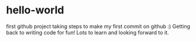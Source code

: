# hello-world
first github project
taking steps to make my first commit on github :)
Getting back to writing code for fun!
Lots to learn and looking forward to it.
